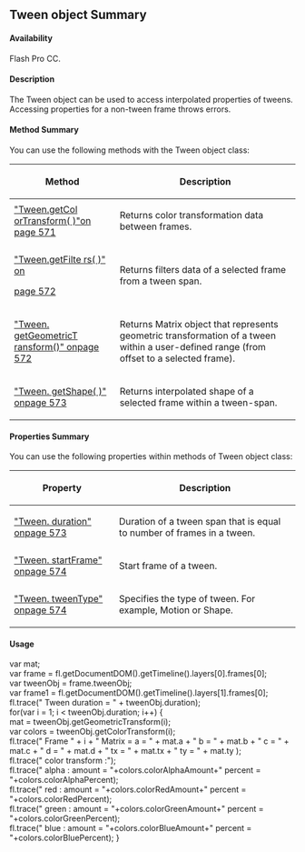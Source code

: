 ## Tween object Summary

#### Availability

Flash Pro CC.

#### Description

The Tween object can be used to access interpolated properties of tweens. Accessing properties for a non-tween frame throws errors.

#### Method Summary

You can use the following methods with the Tween object class:

<table><thead><tr class="header"><th><strong>Method</strong></th><th><p><strong>Description</strong></p></th></tr></thead><tbody><tr class="odd"><td><a href="../Tween_Object/Tween.md">"Tween.getCol orTransform( )"</a<a href="">on page 571</a></td><td><p>Returns color transformation data between frames.</p></td></tr><tr class="even"><td><p><a href="../Tween_Object/Tween1.md">"Tween.getFilte rs( )" on</a></p><p><a href="">page 572</a></p></td><td><p>Returns filters data of a selected frame from a tween span.</p></td></tr><tr class="odd"><td><a href="../Tween_Object/Tween2.md">"Tween. getGeometricT ransform()" on</a<a href="">page 572</a></td><td><p>Returns Matrix object that represents geometric transformation of a tween within a user-defined range (from offset to a selected frame).</p></td></tr><tr class="even"><td><a href="../Tween_Object/Tween3.md">"Tween. getShape( )" on</a<a href="">page 573</a></td><td><p>Returns interpolated shape of a selected frame within a tween-span.</p></td></tr></tbody></table>

#### Properties Summary

You can use the following properties within methods of Tween object class:

<table><thead><tr class="header"><th><strong>Property</strong></th><th><p><strong>Description</strong></p></th></tr></thead><tbody><tr class="odd"><td><a href="../Tween_Object/Tween4.md">"Tween. duration" on</a<a href="">page 573</a></td><td><p>Duration of a tween span that is equal to number of frames in a tween.</p></td></tr><tr class="even"><td><a href="../Tween_Object/Tween5.md">"Tween. startFrame" on</a<a href="">page 574</a></td><td><p>Start frame of a tween.</p></td></tr><tr class="odd"><td><a href="../Tween_Object/Tween6.md">"Tween. tweenType" on</a<a href="">page 574</a></td><td><p>Specifies the type of tween. For example, Motion or Shape.</p></td></tr></tbody></table>

#### Usage

var mat;\
var frame = fl.getDocumentDOM().getTimeline().layers[0].frames[0];\
 var tweenObj = frame.tweenObj;\
var frame1 = fl.getDocumentDOM().getTimeline().layers[1].frames[0];\
 fl.trace(" Tween duration = " + tweenObj.duration);\
for(var i = 1; i < tweenObj.duration; i++) { \
mat = tweenObj.getGeometricTransform(i);\
var colors = tweenObj.getColorTransform(i);\
fl.trace(" Frame " + i + " Matrix = a = " + mat.a + " b = " + mat.b + " c = " + mat.c + " d = " + mat.d + " tx = " + mat.tx + " ty = " + mat.ty );\
fl.trace(" color transform :");\
fl.trace(" alpha : amount = "+colors.colorAlphaAmount+" percent = "+colors.colorAlphaPercent);\
 fl.trace(" red : amount = "+colors.colorRedAmount+" percent = "+colors.colorRedPercent);\
 fl.trace(" green : amount = "+colors.colorGreenAmount+" percent = "+colors.colorGreenPercent);\
  fl.trace(" blue : amount = "+colors.colorBlueAmount+" percent = "+colors.colorBluePercent); }

<span id="Tween.getColorTransform(_)" class="anchor"></span>

